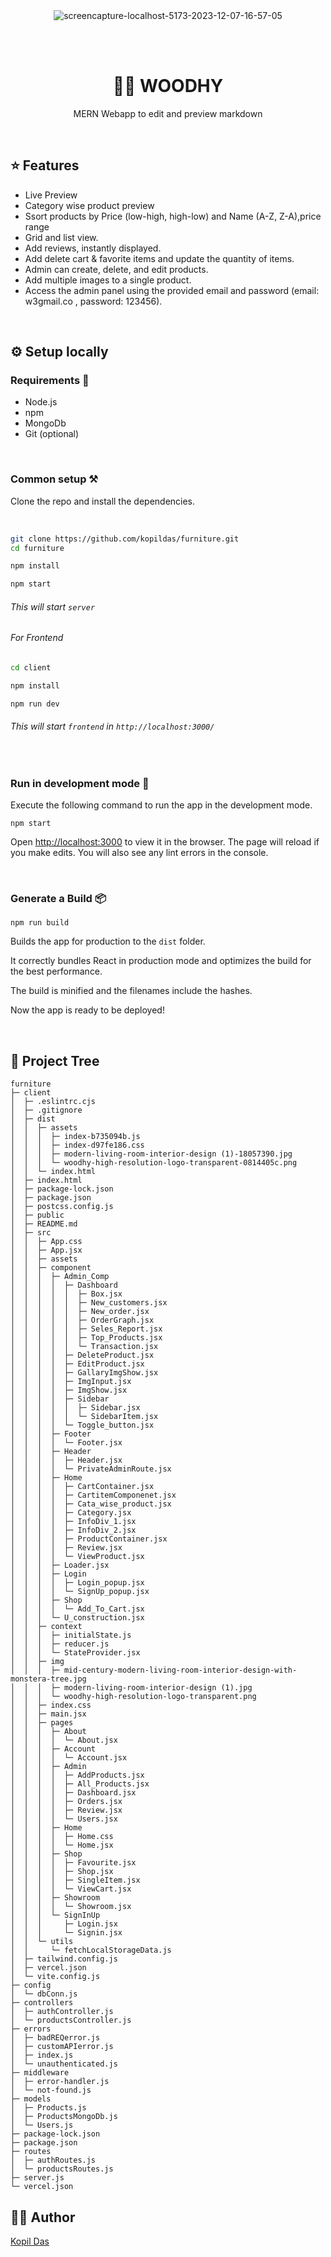 
<div align="center">
<img src="https://i.ibb.co/vmzcBN5/screencapture-localhost-5173-2023-12-07-16-57-05.png" alt="screencapture-localhost-5173-2023-12-07-16-57-05" border="0" />

<br/><br/>

<h1>✍🏻 WOODHY</h1>
<p>MERN Webapp to edit and preview markdown<p/><br/>

</div>


## ⭐ Features

* Live Preview
* Category wise product preview
* Ssort products by Price (low-high, high-low) and Name (A-Z, Z-A),price range
* Grid and list view.
* Add reviews, instantly displayed.
* Add delete cart & favorite items and update the quantity of items.
* Admin can create, delete, and edit products.
* Add multiple images to a single product.
* Access the admin panel using the provided email and password (email: w3gmail.co , password: 123456).

<br/>

## ⚙ Setup locally

### Requirements 🍫

- Node.js
- npm
- MongoDb
- Git (optional)

<br/>

### Common setup ⚒ 

Clone the repo and install the dependencies.

<br/>

```bash
git clone https://github.com/kopildas/furniture.git
cd furniture
```

```bash
npm install
```

```bash
npm start
```
###### This will start `server`

###### For Frontend

```bash
cd client
```
```bash
npm install
```

```bash
npm run dev
```

###### This will start `frontend` in `http://localhost:3000/`
<br/>

### Run in development mode 🧪

Execute the following command to run the app in the development mode.


```
npm start
```


Open [http://localhost:3000](http://localhost:3000) to view it in the browser.
The page will reload if you make edits. You will also see any lint errors in the console.

<br/>

### Generate a Build 📦

```
npm run build
```

Builds the app for production to the `dist` folder.<br />

It correctly bundles React in production mode and optimizes the build for the best performance.

The build is minified and the filenames include the hashes.<br />

Now the app is ready to be deployed!

<br/>


## 🌳 Project Tree

```
furniture
├─ client
│  ├─ .eslintrc.cjs
│  ├─ .gitignore
│  ├─ dist
│  │  ├─ assets
│  │  │  ├─ index-b735094b.js
│  │  │  ├─ index-d97fe186.css
│  │  │  ├─ modern-living-room-interior-design (1)-18057390.jpg
│  │  │  └─ woodhy-high-resolution-logo-transparent-0814405c.png
│  │  └─ index.html
│  ├─ index.html
│  ├─ package-lock.json
│  ├─ package.json
│  ├─ postcss.config.js
│  ├─ public
│  ├─ README.md
│  ├─ src
│  │  ├─ App.css
│  │  ├─ App.jsx
│  │  ├─ assets
│  │  ├─ component
│  │  │  ├─ Admin_Comp
│  │  │  │  ├─ Dashboard
│  │  │  │  │  ├─ Box.jsx
│  │  │  │  │  ├─ New_customers.jsx
│  │  │  │  │  ├─ New_order.jsx
│  │  │  │  │  ├─ OrderGraph.jsx
│  │  │  │  │  ├─ Seles_Report.jsx
│  │  │  │  │  ├─ Top_Products.jsx
│  │  │  │  │  └─ Transaction.jsx
│  │  │  │  ├─ DeleteProduct.jsx
│  │  │  │  ├─ EditProduct.jsx
│  │  │  │  ├─ GallaryImgShow.jsx
│  │  │  │  ├─ ImgInput.jsx
│  │  │  │  ├─ ImgShow.jsx
│  │  │  │  ├─ Sidebar
│  │  │  │  │  ├─ Sidebar.jsx
│  │  │  │  │  └─ SidebarItem.jsx
│  │  │  │  └─ Toggle_button.jsx
│  │  │  ├─ Footer
│  │  │  │  └─ Footer.jsx
│  │  │  ├─ Header
│  │  │  │  ├─ Header.jsx
│  │  │  │  └─ PrivateAdminRoute.jsx
│  │  │  ├─ Home
│  │  │  │  ├─ CartContainer.jsx
│  │  │  │  ├─ CartitemComponenet.jsx
│  │  │  │  ├─ Cata_wise_product.jsx
│  │  │  │  ├─ Category.jsx
│  │  │  │  ├─ InfoDiv_1.jsx
│  │  │  │  ├─ InfoDiv_2.jsx
│  │  │  │  ├─ ProductContainer.jsx
│  │  │  │  ├─ Review.jsx
│  │  │  │  └─ ViewProduct.jsx
│  │  │  ├─ Loader.jsx
│  │  │  ├─ Login
│  │  │  │  ├─ Login_popup.jsx
│  │  │  │  └─ SignUp_popup.jsx
│  │  │  ├─ Shop
│  │  │  │  └─ Add_To_Cart.jsx
│  │  │  └─ U_construction.jsx
│  │  ├─ context
│  │  │  ├─ initialState.js
│  │  │  ├─ reducer.js
│  │  │  └─ StateProvider.jsx
│  │  ├─ img
│  │  │  ├─ mid-century-modern-living-room-interior-design-with-monstera-tree.jpg
│  │  │  ├─ modern-living-room-interior-design (1).jpg
│  │  │  └─ woodhy-high-resolution-logo-transparent.png
│  │  ├─ index.css
│  │  ├─ main.jsx
│  │  ├─ pages
│  │  │  ├─ About
│  │  │  │  └─ About.jsx
│  │  │  ├─ Account
│  │  │  │  └─ Account.jsx
│  │  │  ├─ Admin
│  │  │  │  ├─ AddProducts.jsx
│  │  │  │  ├─ All_Products.jsx
│  │  │  │  ├─ Dashboard.jsx
│  │  │  │  ├─ Orders.jsx
│  │  │  │  ├─ Review.jsx
│  │  │  │  └─ Users.jsx
│  │  │  ├─ Home
│  │  │  │  ├─ Home.css
│  │  │  │  └─ Home.jsx
│  │  │  ├─ Shop
│  │  │  │  ├─ Favourite.jsx
│  │  │  │  ├─ Shop.jsx
│  │  │  │  ├─ SingleItem.jsx
│  │  │  │  └─ ViewCart.jsx
│  │  │  ├─ Showroom
│  │  │  │  └─ Showroom.jsx
│  │  │  └─ SignInUp
│  │  │     ├─ Login.jsx
│  │  │     └─ Signin.jsx
│  │  └─ utils
│  │     └─ fetchLocalStorageData.js
│  ├─ tailwind.config.js
│  ├─ vercel.json
│  └─ vite.config.js
├─ config
│  └─ dbConn.js
├─ controllers
│  ├─ authController.js
│  └─ productsController.js
├─ errors
│  ├─ badREQerror.js
│  ├─ customAPIerror.js
│  ├─ index.js
│  └─ unauthenticated.js
├─ middleware
│  ├─ error-handler.js
│  └─ not-found.js
├─ models
│  ├─ Products.js
│  ├─ ProductsMongoDb.js
│  └─ Users.js
├─ package-lock.json
├─ package.json
├─ routes
│  ├─ authRoutes.js
│  └─ productsRoutes.js
├─ server.js
└─ vercel.json

```

## ✍🏻 Author
[Kopil Das](https://www.linkedin.com/in/kopildas/)